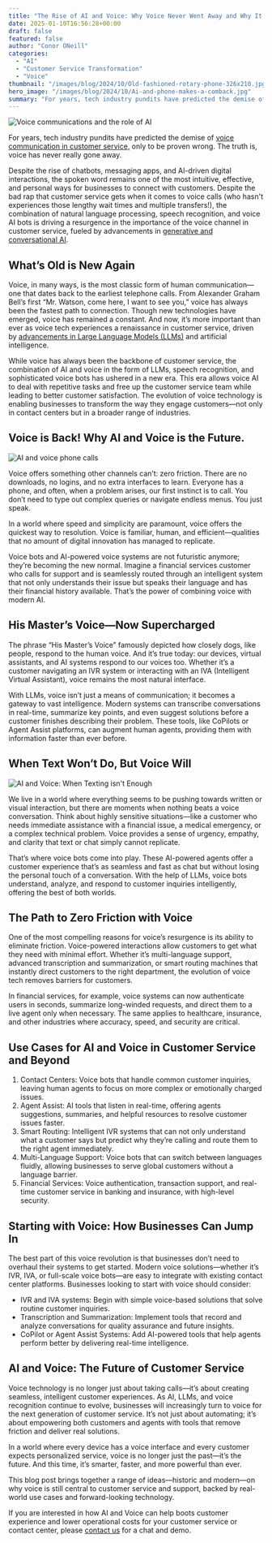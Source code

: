 ```yaml
---
title: "The Rise of AI and Voice: Why Voice Never Went Away and Why It’s the Future of Customer Service"
date: 2025-01-10T16:56:28+00:00
draft: false
featured: false
author: "Conor ONeill"
categories:
  - "AI"
  - "Customer Service Transformation"
  - "Voice"
thumbnail: "/images/blog/2024/10/Old-fashioned-rotary-phone-326x210.jpg" # You will need to create this thumbnail
hero_image: "/images/blog/2024/10/Ai-and-phone-makes-a-comback.jpg"
summary: "For years, tech industry pundits have predicted the demise of voice communication in customer service, only to be proven wrong. The truth is, voice has never really gone away."
---
```


![Voice communications and the role of AI](/images/blog/2024/10/voice_post.png)

For years, tech industry pundits have predicted the demise of [voice communication in customer service,](https://www.forbes.com/sites/shephyken/2024/06/23/the-state-of-cx-and-the-customer-service-contact-center/) only to be proven wrong. The truth is, voice has never really gone away.

Despite the rise of chatbots, messaging apps, and AI-driven digital interactions, the spoken word remains one of the most intuitive, effective, and personal ways for businesses to connect with customers. Despite the bad rap that customer service gets when it comes to voice calls (who hasn't experiences those lengthy wait times and multiple transfers!), the combination of natural language processing, speech recognition, and voice AI bots is driving a resurgence in the importance of the voice channel in customer service, fueled by advancements in [generative and conversational AI]( /exploring_business-use-cases_for_generative_ai_solutions/).

## What’s Old is New Again

Voice, in many ways, is the most classic form of human communication—one that dates back to the earliest telephone calls. From Alexander Graham Bell’s first “Mr. Watson, come here, I want to see you,” voice has always been the fastest path to connection. Though new technologies have emerged, voice has remained a constant. And now, it’s more important than ever as voice tech experiences a renaissance in customer service, driven by [advancements in Large Language Models (LLMs)](/enhance-customer-insights-with-large-language-models/) and artificial intelligence.

While voice has always been the backbone of customer service, the combination of AI and voice in the form of LLMs, speech recognition, and sophisticated voice bots has ushered in a new era. This era allows voice AI to deal with repetitive tasks and free up the customer service team while leading to better customer satisfaction. The evolution of voice technology is enabling businesses to transform the way they engage customers—not only in contact centers but in a broader range of industries.

## Voice is Back! Why AI and Voice is the Future.

![AI and voice phone calls](/images/blog/2024/10/Ai-and-phone-makes-a-comback.jpg)

Voice offers something other channels can’t: zero friction. There are no downloads, no logins, and no extra interfaces to learn. Everyone has a phone, and often, when a problem arises, our first instinct is to call. You don’t need to type out complex queries or navigate endless menus. You just speak.

In a world where speed and simplicity are paramount, voice offers the quickest way to resolution. Voice is familiar, human, and efficient—qualities that no amount of digital innovation has managed to replicate.

Voice bots and AI-powered voice systems are not futuristic anymore; they’re becoming the new normal. Imagine a financial services customer who calls for support and is seamlessly routed through an intelligent system that not only understands their issue but speaks their language and has their financial history available. That’s the power of combining voice with modern AI.

## His Master’s Voice—Now Supercharged

The phrase “His Master’s Voice” famously depicted how closely dogs, like people, respond to the human voice. And it’s true today: our devices, virtual assistants, and AI systems respond to our voices too. Whether it’s a customer navigating an IVR system or interacting with an IVA (Intelligent Virtual Assistant), voice remains the most natural interface.

With LLMs, voice isn’t just a means of communication; it becomes a gateway to vast intelligence. Modern systems can transcribe conversations in real-time, summarize key points, and even suggest solutions before a customer finishes describing their problem. These tools, like CoPilots or Agent Assist platforms, can augment human agents, providing them with information faster than ever before.

## When Text Won’t Do, But Voice Will

![AI and Voice: When Texting isn't Enough](/images/blog/2024/10/Test-versus-calling.jpg)

We live in a world where everything seems to be pushing towards written or visual interaction, but there are moments when nothing beats a voice conversation. Think about highly sensitive situations—like a customer who needs immediate assistance with a financial issue, a medical emergency, or a complex technical problem. Voice provides a sense of urgency, empathy, and clarity that text or chat simply cannot replicate.

That’s where voice bots come into play. These AI-powered agents offer a customer experience that’s as seamless and fast as chat but without losing the personal touch of a conversation. With the help of LLMs, voice bots understand, analyze, and respond to customer inquiries intelligently, offering the best of both worlds.

## The Path to Zero Friction with Voice

One of the most compelling reasons for voice’s resurgence is its ability to eliminate friction. Voice-powered interactions allow customers to get what they need with minimal effort. Whether it’s multi-language support, advanced transcription and summarization, or smart routing machines that instantly direct customers to the right department, the evolution of voice tech removes barriers for customers.

In financial services, for example, voice systems can now authenticate users in seconds, summarize long-winded requests, and direct them to a live agent only when necessary. The same applies to healthcare, insurance, and other industries where accuracy, speed, and security are critical.

## Use Cases for AI and Voice in Customer Service and Beyond

1.  Contact Centers: Voice bots that handle common customer inquiries, leaving human agents to focus on more complex or emotionally charged issues.
2.  Agent Assist: AI tools that listen in real-time, offering agents suggestions, summaries, and helpful resources to resolve customer issues faster.
3.  Smart Routing: Intelligent IVR systems that can not only understand what a customer says but predict why they’re calling and route them to the right agent immediately.
4.  Multi-Language Support: Voice bots that can switch between languages fluidly, allowing businesses to serve global customers without a language barrier.
5.  Financial Services: Voice authentication, transaction support, and real-time customer service in banking and insurance, with high-level security.

## Starting with Voice: How Businesses Can Jump In

The best part of this voice revolution is that businesses don’t need to overhaul their systems to get started. Modern voice solutions—whether it’s IVR, IVA, or full-scale voice bots—are easy to integrate with existing contact center platforms. Businesses looking to start with voice should consider:

* IVR and IVA systems: Begin with simple voice-based solutions that solve routine customer inquiries.
* Transcription and Summarization: Implement tools that record and analyze conversations for quality assurance and future insights.
* CoPilot or Agent Assist Systems: Add AI-powered tools that help agents perform better by delivering real-time intelligence.

## AI and Voice: The Future of Customer Service

Voice technology is no longer just about taking calls—it’s about creating seamless, intelligent customer experiences. As AI, LLMs, and voice recognition continue to evolve, businesses will increasingly turn to voice for the next generation of customer service. It’s not just about automating; it’s about empowering both customers and agents with tools that remove friction and deliver real solutions.

In a world where every device has a voice interface and every customer expects personalized service, voice is no longer just the past—it’s the future. And this time, it’s smarter, faster, and more powerful than ever.

This blog post brings together a range of ideas—historic and modern—on why voice is still central to customer service and support, backed by real-world use cases and forward-looking technology. 

If you are interested in how AI and Voice can help boots customer experience and lower operational costs for your customer service or contact center, please [contact us](/about/contact/) for a chat and demo.